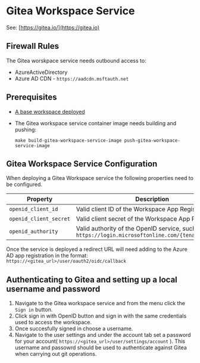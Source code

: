 # Gitea Workspace Service

See: [https://gitea.io/](https://gitea.io)

## Firewall Rules

The Gitea worskpace service needs outbound access to:

- AzureActiveDirectory
- Azure AD CDN - `https://aadcdn.msftauth.net`

## Prerequisites

- [A base workspace deployed](../workspaces/base.md)

- The Gitea workspace service container image needs building and pushing:

  `make build-gitea-workspace-service-image push-gitea-workspace-service-image`

## Gitea Workspace Service Configuration

When deploying a Gitea Workspace service the following properties need to be configured.

| Property |  Description |
| -------- |  ----------- |
| `openid_client_id` | Valid client ID of the Workspace App Registration. |
| `openid_client_secret` | Valid client secret of the Workspace App Registration. |
| `openid_authority` | Valid authority of the OpenID service, such as `https://login.microsoftonline.com/{tenant_id}/v2.0` |

Once the service is deployed a redirect URL will need adding to the Azure AD app registration in the format: `https://<gitea_url>/user/oauth2/oidc/callback`

## Authenticating to Gitea and setting up a local username and password

1. Navigate to the Gitea workspace service and from the menu click the `Sign in` button.
2. Click sign in with OpenID button and sign in with the same credentials used to access the workspace.
3. Once succesfully signed in choose a username.
4. Navigate to the user settings and under the account tab set a password for your account( `https://<gitea_url>/user/settings/account` ). This username and passowrd should be used to authenticate against Gitea when carrying out git operations.
